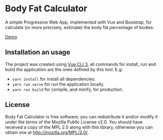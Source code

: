 # Body Fat Calculator

A simple Progressive Web App, implemented with Vue and Boostrap, for calculate (or more precisely, estimate) the body fat percentage of bodies.

[Demo](https://jfmdev.github.io/body-fat-calc/)

## Installation an usage

The project was created using [Vue CLI 3](https://cli.vuejs.org/), all commands for install, run and build the application are the ones defined by this tool. E.g:

 * `yarn install` for install all dependencies.
 * `yarn run serve` for run the application locally.
 * `yarn run build` for compile, and minify, for production.

## License

Body Fat Calculator is free software; you can redistribute it and/or modify it under the terms of the Mozilla Public License v2.0. You should have received a copy of the MPL 2.0 along with this library, otherwise you can obtain one at http://mozilla.org/MPL/2.0/.
